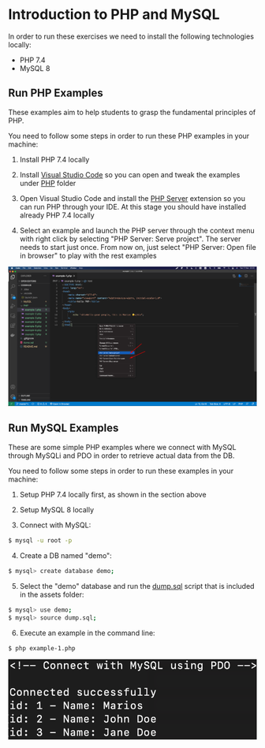 # Introduction to PHP and MySQL

In order to run these exercises we need to install the following technologies locally:

- PHP 7.4
- MySQL 8

## Run PHP Examples

These examples aim to help students to grasp the fundamental principles of PHP.

You need to follow some steps in order to run these PHP examples in your machine:

1. Install PHP 7.4 locally

2. Install [Visual Studio Code](https://code.visualstudio.com/) so you can open and tweak the examples under [PHP](./PHP) folder

3. Open Visual Studio Code and install the [PHP Server](https://github.com/brapifra/vscode-phpserver) extension so you can run PHP through your IDE. At this stage you should have installed already PHP 7.4 locally

4. Select an example and launch the PHP server through the context menu with right click by selecting "PHP Server: Serve project". The server needs to start just once. From now on, just select "PHP Server: Open file in browser" to play with the rest examples

![PHP Server](./assets/php-server.png)

## Run MySQL Examples

These are some simple PHP examples where we connect with MySQL through MySQLi and PDO in order to retrieve actual data from the DB.

You need to follow some steps in order to run these examples in your machine:

1. Setup PHP 7.4 locally first, as shown in the section above

2. Setup MySQL 8 locally

3. Connect with MySQL:

```bash
$ mysql -u root -p
```

4. Create a DB named "demo":

```bash
$ mysql> create database demo;
```

5. Select the "demo" database and run the [dump.sql](./assets/dump.sql) script that is included in the assets folder:

```bash
$ mysql> use demo;
$ mysql> source dump.sql;
```

6. Execute an example in the command line:

```bash
$ php example-1.php
```

![MySQL](./assets/mysql.png)